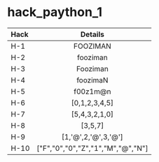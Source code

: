 # hack_paython_1

| Hack  | Details |
| :---         |     :---:      |  
| H-1          | FOOZIMAN       |
| H-2	         | fooziman       |
| H-3	         | Fooziman       |
| H-4	         | foozimaN       |
| H-5	         | f00z1m@n       |
| H-6	         |  [0,1,2,3,4,5] |
| H-7          | 	[5,4,3,2,1,0] |
| H-8	         | [3,5,7]        |
| H-9	         | [1,'@',2,'@',3,'@'] |
| H-10	       | ["F","0","0","Z","1","M","@","N"] |


